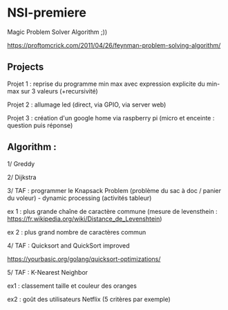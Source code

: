 # NSI-premiere

Magic Problem Solver Algorithm ;))

https://proftomcrick.com/2011/04/26/feynman-problem-solving-algorithm/


Projects
--------------------------------------------------------------

Projet 1 : reprise du programme min max avec expression explicite du min-max sur 3 valeurs (+recursivité)

Projet 2 : allumage led (direct, via GPIO, via server web)

Projet 3 : création d'un google home via raspberry pi (micro et enceinte : question puis réponse)


Algorithm :
---------------------------------------------------------------

1/ Greddy

2/ Dijkstra

3/ TAF : programmer le Knapsack Problem (problème du sac à doc / panier du voleur) - dynamic processing (activités tableur)

ex 1 : plus grande chaîne de caractère commune (mesure de levensthein : https://fr.wikipedia.org/wiki/Distance_de_Levenshtein)

ex 2 : plus grand nombre de caractères commun

4/ TAF : Quicksort and QuickSort improved

https://yourbasic.org/golang/quicksort-optimizations/

5/ TAF : K-Nearest Neighbor

ex1 : classement taille et couleur des oranges

ex2 : goût des utilisateurs Netflix (5 critères par exemple)


